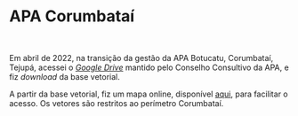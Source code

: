 # APA Corumbataí

<br>


Em abril de 2022, na transição da gestão da APA Botucatu, Corumbataí, Tejupá, acessei o [*Google Drive*](https://drive.google.com/drive/folders/1aHCngA_x70avWrBCcmPDbUegCrfM0hDy?usp=sharing) mantido pelo Conselho Consultivo da APA, e fiz *download* da base vetorial.

A partir da base vetorial, fiz um mapa online, disponível [aqui](https://open-geodata.github.io/blog/apa-corumbata%C3%AD/), para facilitar o acesso. Os vetores são restritos ao perímetro Corumbataí.
